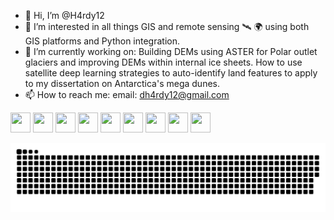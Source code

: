 - 👋 Hi, I’m @H4rdy12
- 👀 I’m interested in all things GIS and remote sensing 🛰 🌍 using both GIS platforms and Python integration.
- 🌱 I’m currently working on: Building DEMs using ASTER for Polar outlet glaciers and improving DEMs within internal ice sheets. How to use satellite deep learning strategies to auto-identify land features to apply to my dissertation on Antarctica's mega dunes. 
- 📫 How to reach me: email: dh4rdy12@gmail.com

<!---
H4rdy12/H4rdy12 is a ✨ special ✨ repository because its `README.md` (this file) appears on your GitHub profile.
You can click the Preview link to take a look at your changes.
--->
<div id="badges">
  <img height="32" width="32" src="https://cdn.jsdelivr.net/npm/simple-icons@v7/icons/python.svg" />
   <img height="32" width="32" src="https://cdn.jsdelivr.net/npm/simple-icons@v7/icons/anaconda.svg" />
   <img height="32" width="32" src="https://cdn.jsdelivr.net/npm/simple-icons@v7/icons/latex.svg" />
   <img height="32" width="32" src="https://cdn.jsdelivr.net/npm/simple-icons@v7/icons/github.svg" />
   <img height="32" width="32" src="https://cdn.jsdelivr.net/npm/simple-icons@v7/icons/qgis.svg" />
   <img height="32" width="32" src="https://simpleicons.org/icons/postgresql.svg" />
   <img height="32" width="32" src="https://cdn.jsdelivr.net/npm/simple-icons@7.21.0/icons/duckdb.svg" />
   <img height="32" width="32" src="https://simpleicons.org/icons/c.svg" />
   <img height="32" width="32" src="https://simpleicons.org/icons/cplusplus.svg" />
  </div>  

  ![alt text](https://raw.githubusercontent.com/H4rdy12/H4rdy12/main/github-contribution-grid-snake.svg)


<!--
<div style="display: flex; justify-content: space-between;">

    [GitHub Stats - Dark Mode](https://github.com/H4rdy12/github-readme-stats#gh-dark-mode-only)
    ![H4rdy12's GitHub stats-Dark](https://github-readme-stats.vercel.app/api?username=H4rdy12&show_icons=true&include_all_commits=true&hide_rank=true&show_owner=true&theme=dark&count_private=true#gh-dark-mode-only)
    
    [GitHub Stats - Light Mode](https://github.com/H4rdy12/github-readme-stats#gh-light-mode-only)
    ![H4rdy12's GitHub stats-Light](https://github-readme-stats.vercel.app/api?username=H4rdy12&custom_title=H4rdy12%20GitHub%20Stas&show_icons=true&include_all_commits=true&hide_rank=true&show_owner=true&theme=default&count_private=true#gh-light-mode-only)
  
    [Top Languages](https://github.com/H4rdy12/github-readme-stats)
    ![Top Langs](https://github-readme-stats.vercel.app/api/top-langs/?username=H4rdy12&count_private=true)
  
</div>
-->

<!--
[![Readme Card](https://github-readme-stats.vercel.app/api/pin/?username=H4rdy12&repo=github-readme-stats)](https://github.com/H4rdy12/github-readme-stats)
-->


